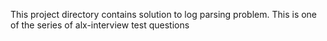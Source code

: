 This project directory contains solution to log parsing problem. This is one of the series of alx-interview test questions
